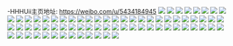 -HHHUii主页地址: https://weibo.com/u/5434184945 
![](https://wx4.sinaimg.cn/mw2000/005VLhKhly1h9jbh4jjnzj30tu13uqb0.jpg) 
![](https://wx4.sinaimg.cn/mw2000/005VLhKhly1h9jbh4z4enj30u0199wou.jpg) 
![](https://wx4.sinaimg.cn/mw2000/005VLhKhly1h9jbh5densj30u01sxn53.jpg) 
![](https://wx4.sinaimg.cn/mw2000/005VLhKhly1h9jbh5nn44j30tu13ugrq.jpg) 
![](https://wx4.sinaimg.cn/mw2000/005VLhKhly1h9jbh68sg4j30tu13uain.jpg) 
![](https://wx4.sinaimg.cn/mw2000/005VLhKhly1h9jbkn7o4hj30tu13utdz.jpg) 
![](https://wx4.sinaimg.cn/mw2000/005VLhKhly1h97pyssdx2j30tu13uwjv.jpg) 
![](https://wx4.sinaimg.cn/mw2000/005VLhKhly1h8ppjs12iuj30u01hctip.jpg) 
![](https://wx4.sinaimg.cn/mw2000/005VLhKhly1h8ppjutg7bj30tu13uaji.jpg) 
![](https://wx4.sinaimg.cn/mw2000/005VLhKhly1h8ppk1f4r5j30uk5ni4qr.jpg) 
![](https://wx4.sinaimg.cn/mw2000/005VLhKhly1h8ppjrivitj32c0340hdu.jpg) 
![](https://wx4.sinaimg.cn/mw2000/005VLhKhly1h8ppk21b4fj30tu13uq9g.jpg) 
![](https://wx4.sinaimg.cn/mw2000/005VLhKhly1h8ppki18k1j31yc0wi1ky.jpg) 
![](https://wx4.sinaimg.cn/mw2000/005VLhKhly1h8ppkimlmvj31o0280tsa.jpg) 
![](https://wx4.sinaimg.cn/mw2000/005VLhKhly1h8h9huzs3vj313u0tuk2x.jpg) 
![](https://wx4.sinaimg.cn/mw2000/005VLhKhly1h8h9hv9rovj30u01hcak9.jpg) 
![](https://wx4.sinaimg.cn/mw2000/005VLhKhly1h8h9hwlaq2j30u01sytjt.jpg) 
![](https://wx4.sinaimg.cn/mw2000/005VLhKhly1h8h9iwam33j30u01sxgt8.jpg) 
![](https://wx4.sinaimg.cn/mw2000/005VLhKhly1h89bj49y6mj31hc0u0dpn.jpg) 
![](https://wx4.sinaimg.cn/mw2000/005VLhKhly1h89bjdileuj30u0131qfe.jpg) 
![](https://wx4.sinaimg.cn/mw2000/005VLhKhly1h82cgvwmtij32c0340hdu.jpg) 
![](https://wx4.sinaimg.cn/mw2000/005VLhKhly1h82cgxhns2j32c0340kjm.jpg) 
![](https://wx4.sinaimg.cn/mw2000/005VLhKhly1h82chfbn6dj31qx2hp4qp.jpg) 
![](https://wx4.sinaimg.cn/mw2000/005VLhKhly1h82chc15ghj30wi1yce81.jpg) 
![](https://wx4.sinaimg.cn/mw2000/005VLhKhly1h82cnoihjoj31yc0wiwn4.jpg) 
![](https://wx4.sinaimg.cn/mw2000/005VLhKhly1h7oowjcapcj30u0140n3r.jpg) 
![](https://wx4.sinaimg.cn/mw2000/005VLhKhly1h6vdn6gcqmj30qh0zsjvq.jpg) 
![](https://wx4.sinaimg.cn/mw2000/005VLhKhly1h6vdjr9axej30tu13ut9y.jpg) 
![](https://wx4.sinaimg.cn/mw2000/005VLhKhly1h6vdn74elaj30tu13u0ui.jpg) 
![](https://wx4.sinaimg.cn/mw2000/005VLhKhly1h6mo8hiunoj30tu13udo4.jpg) 
![](https://wx4.sinaimg.cn/mw2000/005VLhKhly1h6mo8j173fj30tu13un0w.jpg) 
![](https://wx4.sinaimg.cn/mw2000/005VLhKhly1h6mp2if7j9j30vg17vt9b.jpg) 
![](https://wx4.sinaimg.cn/mw2000/005VLhKhly1h6gvuqavvkj30u0140799.jpg) 
![](https://wx4.sinaimg.cn/mw2000/005VLhKhly1h6atspfcdej30sg23u76s.jpg) 
![](https://wx4.sinaimg.cn/mw2000/005VLhKhly1h6att1h2wmj30sm0hbmxq.jpg) 
![](https://wx4.sinaimg.cn/mw2000/005VLhKhly1h68r1jeqvnj30l30pp788.jpg) 
![](https://wx4.sinaimg.cn/mw2000/005VLhKhly1h68r0f543pj30u0140tg1.jpg) 
![](https://wx4.sinaimg.cn/mw2000/005VLhKhly1h68r0filijj30u0140wfa.jpg) 
![](https://wx4.sinaimg.cn/mw2000/005VLhKhly1h68r0yz9f7j30n50ctgm5.jpg) 
![](https://wx4.sinaimg.cn/mw2000/005VLhKhly1h68r0g11i3j30u015jtae.jpg) 
![](https://wx4.sinaimg.cn/mw2000/005VLhKhly1h5wmpkitquj32c0340000.jpg) 
![](https://wx4.sinaimg.cn/mw2000/005VLhKhly1h5wmprdn4kj30tx1d37i4.jpg) 
![](https://wx4.sinaimg.cn/mw2000/005VLhKhly1h5ni1dzihsj30sm0z3q86.jpg) 
![](https://wx4.sinaimg.cn/mw2000/005VLhKhly1h5gzguuy15j30u0140afu.jpg) 
![](https://wx4.sinaimg.cn/mw2000/005VLhKhly1h5gzyn9x2ij30tu13uahz.jpg) 
![](https://wx4.sinaimg.cn/mw2000/005VLhKhly1h5gzymzj0aj30tu13u0wq.jpg) 
![](https://wx4.sinaimg.cn/mw2000/005VLhKhly1h5gzynlr82j313u0tuahl.jpg) 
![](https://wx4.sinaimg.cn/mw2000/005VLhKhly1h5gzynum2ij30tu13uth6.jpg) 
![](https://wx4.sinaimg.cn/mw2000/005VLhKhly1h5gzgtms5tj30u014079f.jpg) 
![](https://wx4.sinaimg.cn/mw2000/005VLhKhly1h5gzyo4g7pj30t70mkju3.jpg) 
![](https://wx4.sinaimg.cn/mw2000/005VLhKhly1h5dm5e9zhhj313u0tu46q.jpg) 
![](https://wx4.sinaimg.cn/mw2000/005VLhKhly1h5dltrp25dj31jg256b29.jpg) 
![](https://wx4.sinaimg.cn/mw2000/005VLhKhly1h5dm5eskixj30tu13uq91.jpg) 
![](https://wx4.sinaimg.cn/mw2000/005VLhKhly1h5dm5ggy33j30u0140k1e.jpg) 
![](https://wx4.sinaimg.cn/mw2000/005VLhKhly1h55ap1fetbj30mi0u0jvo.jpg) 
![](https://wx4.sinaimg.cn/mw2000/005VLhKhly1h55ap5ua9gj30u01sxdq3.jpg) 
![](https://wx4.sinaimg.cn/mw2000/005VLhKhly1h55ap6b7xzj30mi0u0wir.jpg) 
![](https://wx4.sinaimg.cn/mw2000/005VLhKhly1h55apdjyxlj30tw10mwkb.jpg) 
![](https://wx4.sinaimg.cn/mw2000/005VLhKhly1h55apnp2uwj30u00qjac4.jpg) 
![](https://wx4.sinaimg.cn/mw2000/005VLhKhly1h51n9ww38pj30mi0u048i.jpg) 
![](https://wx4.sinaimg.cn/mw2000/005VLhKhly1h51n9x5zm5j30mi0u0aey.jpg) 
![](https://wx4.sinaimg.cn/mw2000/005VLhKhly1h51n9zjcakj30u00mi43m.jpg) 
![](https://wx4.sinaimg.cn/mw2000/005VLhKhly1h51n9zq7rcj313u0tuwkr.jpg) 
![](https://wx4.sinaimg.cn/mw2000/005VLhKhly1h51na008tej313u0tu7c6.jpg) 
![](https://wx4.sinaimg.cn/mw2000/005VLhKhly1h51na3mgz8j30wi1yc193.jpg) 
![](https://wx4.sinaimg.cn/mw2000/005VLhKhly1h51na1ol9ij30wi1yctpl.jpg) 
![](https://wx4.sinaimg.cn/mw2000/005VLhKhly1h4vpl3u1s1j30mi0u0jx3.jpg) 
![](https://wx4.sinaimg.cn/mw2000/005VLhKhly1h4vpm3tv8nj30mi0u00wo.jpg) 
![](https://wx4.sinaimg.cn/mw2000/005VLhKhly1h4vpodrh4wj30mi0u0gpm.jpg) 
![](https://wx4.sinaimg.cn/mw2000/005VLhKhly1h4vpoebnvlj30mi0u0gpb.jpg) 
![](https://wx4.sinaimg.cn/mw2000/005VLhKhly1h4vpofvcipj30l60syad7.jpg) 
